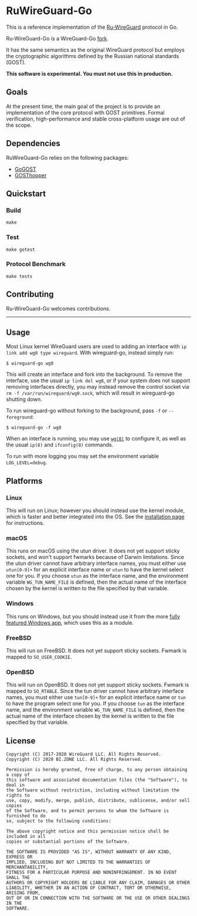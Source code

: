 # RuWireGuard-Go

This is a reference implementation of the [Ru-WireGuard](https://github.com/bi-zone/ruwireguard-spec/blob/main/ruwireguard-draft.md) protocol in Go.
 
Ru-WireGuard-Go is a WireGuard-Go [fork]((https://github.com/WireGuard/wireguard-go/releases/tag/v0.0.20201118)).

It has the same semantics as the original WireGuard protocol but employs the cryptographic algorithms defined
 by the Russian national standards (GOST).
 
**This software is experimental. You must not use this in production.**
 
## Goals

At the present time, the main goal of the project is to provide an implementation of the core protocol with GOST primitives. 
Formal verification, high-performance and stable cross-platform usage are out of the scope.

## Dependencies

RuWireGuard-Go relies on the following packages:
 - [GoGOST](https://www.git.cypherpunks.ru/?p=gogost.git)
 - [GOSThopper](https://dxdt.ru/golang/gosthopper/dxdt.ru/gosthopper/gosthopper.go)

## Quickstart

### Build

```
make
```

### Test

```
make gotest
```

### Protocol Benchmark

```
make tests
```

## Contributing

Ru-WireGuard-Go welcomes contributions.

---

## Usage

Most Linux kernel WireGuard users are used to adding an interface with `ip link add wg0 type wireguard`. With wireguard-go, instead simply run:

```
$ wireguard-go wg0
```

This will create an interface and fork into the background. To remove the interface, use the usual `ip link del wg0`, or if your system does not support removing interfaces directly, you may instead remove the control socket via `rm -f /var/run/wireguard/wg0.sock`, which will result in wireguard-go shutting down.

To run wireguard-go without forking to the background, pass `-f` or `--foreground`:

```
$ wireguard-go -f wg0
```

When an interface is running, you may use [`wg(8)`](https://git.zx2c4.com/wireguard-tools/about/src/man/wg.8) to configure it, as well as the usual `ip(8)` and `ifconfig(8)` commands.

To run with more logging you may set the environment variable `LOG_LEVEL=debug`.

## Platforms

### Linux

This will run on Linux; however you should instead use the kernel module, which is faster and better integrated into the OS. See the [installation page](https://www.wireguard.com/install/) for instructions.

### macOS

This runs on macOS using the utun driver. It does not yet support sticky sockets, and won't support fwmarks because of Darwin limitations. Since the utun driver cannot have arbitrary interface names, you must either use `utun[0-9]+` for an explicit interface name or `utun` to have the kernel select one for you. If you choose `utun` as the interface name, and the environment variable `WG_TUN_NAME_FILE` is defined, then the actual name of the interface chosen by the kernel is written to the file specified by that variable.

### Windows

This runs on Windows, but you should instead use it from the more [fully featured Windows app](https://git.zx2c4.com/wireguard-windows/about/), which uses this as a module.

### FreeBSD

This will run on FreeBSD. It does not yet support sticky sockets. Fwmark is mapped to `SO_USER_COOKIE`.

### OpenBSD

This will run on OpenBSD. It does not yet support sticky sockets. Fwmark is mapped to `SO_RTABLE`. Since the tun driver cannot have arbitrary interface names, you must either use `tun[0-9]+` for an explicit interface name or `tun` to have the program select one for you. If you choose `tun` as the interface name, and the environment variable `WG_TUN_NAME_FILE` is defined, then the actual name of the interface chosen by the kernel is written to the file specified by that variable.

## License

    Copyright (C) 2017-2020 WireGuard LLC. All Rights Reserved.
    Copyright (C) 2020 BI.ZONE LLC. All Rights Reserved.
    
    Permission is hereby granted, free of charge, to any person obtaining a copy of
    this software and associated documentation files (the "Software"), to deal in
    the Software without restriction, including without limitation the rights to
    use, copy, modify, merge, publish, distribute, sublicense, and/or sell copies
    of the Software, and to permit persons to whom the Software is furnished to do
    so, subject to the following conditions:
    
    The above copyright notice and this permission notice shall be included in all
    copies or substantial portions of the Software.
    
    THE SOFTWARE IS PROVIDED "AS IS", WITHOUT WARRANTY OF ANY KIND, EXPRESS OR
    IMPLIED, INCLUDING BUT NOT LIMITED TO THE WARRANTIES OF MERCHANTABILITY,
    FITNESS FOR A PARTICULAR PURPOSE AND NONINFRINGEMENT. IN NO EVENT SHALL THE
    AUTHORS OR COPYRIGHT HOLDERS BE LIABLE FOR ANY CLAIM, DAMAGES OR OTHER
    LIABILITY, WHETHER IN AN ACTION OF CONTRACT, TORT OR OTHERWISE, ARISING FROM,
    OUT OF OR IN CONNECTION WITH THE SOFTWARE OR THE USE OR OTHER DEALINGS IN THE
    SOFTWARE.
